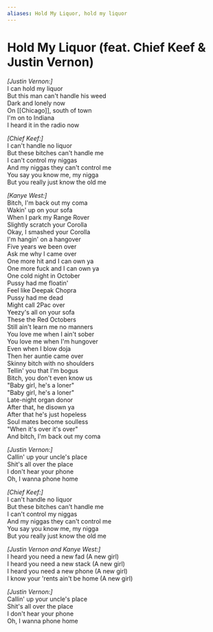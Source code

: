 ```yaml
---
aliases: Hold My Liquor, hold my liquor
---
```


# Hold My Liquor (feat. Chief Keef & Justin Vernon)

_[Justin Vernon:]_  
I can hold my liquor  
But this man can't handle his weed  
Dark and lonely now  
On [[Chicago]], south of town  
I'm on to Indiana  
I heard it in the radio now  

_[Chief Keef:]_  
I can't handle no liquor  
But these bitches can't handle me  
I can't control my niggas  
And my niggas they can't control me  
You say you know me, my nigga  
But you really just know the old me  

_[Kanye West:]_  
Bitch, I'm back out my coma  
Wakin' up on your sofa  
When I park my Range Rover  
Slightly scratch your Corolla  
Okay, I smashed your Corolla  
I'm hangin' on a hangover  
Five years we been over  
Ask me why I came over  
One more hit and I can own ya  
One more fuck and I can own ya  
One cold night in October  
Pussy had me floatin'  
Feel like Deepak Chopra  
Pussy had me dead  
Might call 2Pac over  
Yeezy's all on your sofa  
These the Red Octobers  
Still ain't learn me no manners  
You love me when I ain't sober  
You love me when I'm hungover  
Even when I blow doja  
Then her auntie came over  
Skinny bitch with no shoulders  
Tellin' you that I'm bogus  
Bitch, you don't even know us  
"Baby girl, he's a loner"  
"Baby girl, he's a loner"  
Late-night organ donor  
After that, he disown ya  
After that he's just hopeless  
Soul mates become soulless  
"When it's over it's over"  
And bitch, I'm back out my coma  

_[Justin Vernon:]_  
Callin' up your uncle's place  
Shit's all over the place  
I don't hear your phone  
Oh, I wanna phone home  

_[Chief Keef:]_  
I can't handle no liquor  
But these bitches can't handle me  
I can't control my niggas  
And my niggas they can't control me  
You say you know me, my nigga  
But you really just know the old me  

_[Justin Vernon and Kanye West:]_  
I heard you need a new fad (A new girl)  
I heard you need a new stack (A new girl)  
I heard you need a new phone (A new girl)  
I know your 'rents ain't be home (A new girl)  

_[Justin Vernon:]_  
Callin' up your uncle's place  
Shit's all over the place  
I don't hear your phone  
Oh, I wanna phone home
